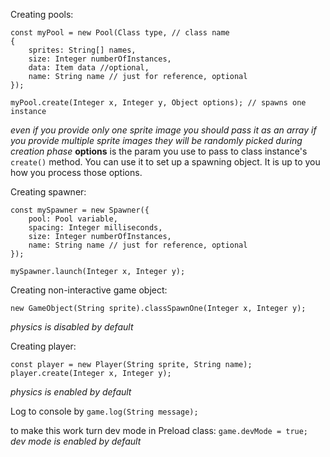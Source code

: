 Creating pools:
```$xslt
const myPool = new Pool(Class type, // class name 
{
    sprites: String[] names,
    size: Integer numberOfInstances,
    data: Item data //optional,
    name: String name // just for reference, optional
});

myPool.create(Integer x, Integer y, Object options); // spawns one instance
```
_even if you provide only one sprite image you should pass it as an array_
_if you provide multiple sprite images they will be randomly picked during creation phase_
**options** is the param you use to pass to class instance's `create()` method. You can use it to set up a spawning object.
It is up to you how you process those options.

Creating spawner:

```$xslt
const mySpawner = new Spawner({
    pool: Pool variable,
    spacing: Integer milliseconds,
    size: Integer numberOfInstances,
    name: String name // just for reference, optional
});

mySpawner.launch(Integer x, Integer y);

```

Creating non-interactive game object:
```
new GameObject(String sprite).classSpawnOne(Integer x, Integer y);
```
_physics is disabled by default_  

Creating player:

```$xslt
const player = new Player(String sprite, String name);
player.create(Integer x, Integer y);
```
_physics is enabled by default_


Log to console by `game.log(String message);`

to make this work turn dev mode in Preload class: `game.devMode = true;`   
_dev mode is enabled by default_
